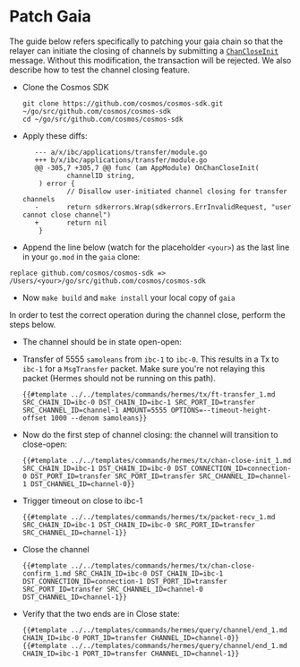 # Patch Gaia

The guide below refers specifically to patching your gaia chain so that the
relayer can initiate the closing of channels by submitting a [`ChanCloseInit`][chan-close] message.
Without this modification, the transaction will be rejected.
We also describe how to test the channel closing feature.

- Clone the Cosmos SDK

    ```shell
    git clone https://github.com/cosmos/cosmos-sdk.git ~/go/src/github.com/cosmos/cosmos-sdk
    cd ~/go/src/github.com/cosmos/cosmos-sdk
    ```

- Apply these diffs:

    ```
       --- a/x/ibc/applications/transfer/module.go
       +++ b/x/ibc/applications/transfer/module.go
       @@ -305,7 +305,7 @@ func (am AppModule) OnChanCloseInit(
               channelID string,
        ) error {
               // Disallow user-initiated channel closing for transfer channels
       -       return sdkerrors.Wrap(sdkerrors.ErrInvalidRequest, "user cannot close channel")
       +       return nil
        }
    ```

- Append the line below (watch for the placeholder `<your>`) as the last line
  in your `go.mod` in the `gaia` clone:

```replace github.com/cosmos/cosmos-sdk => /Users/<your>/go/src/github.com/cosmos/cosmos-sdk```

- Now `make build` and `make install` your local copy of `gaia`

In order to test the correct operation during the channel close, perform the steps below.

- The channel should be in state open-open:

- Transfer of 5555 `samoleans` from `ibc-1` to `ibc-0`. This results in a
  Tx to `ibc-1` for a `MsgTransfer` packet.
  Make sure you're not relaying this packet (Hermes should not be running on this path).

  ```shell
  {{#template ../../templates/commands/hermes/tx/ft-transfer_1.md SRC_CHAIN_ID=ibc-0 DST_CHAIN_ID=ibc-1 SRC_PORT_ID=transfer SRC_CHANNEL_ID=channel-1 AMOUNT=5555 OPTIONS=--timeout-height-offset 1000 --denom samoleans}}
  ```

- Now do the first step of channel closing: the channel will transition
to close-open:

    ```shell
    {{#template ../../templates/commands/hermes/tx/chan-close-init_1.md SRC_CHAIN_ID=ibc-1 DST_CHAIN_ID=ibc-0 DST_CONNECTION_ID=connection-0 DST_PORT_ID=transfer SRC_PORT_ID=transfer SRC_CHANNEL_ID=channel-1 DST_CHANNEL_ID=channel-0}}
    ```

- Trigger timeout on close to ibc-1

    ```shell
    {{#template ../../templates/commands/hermes/tx/packet-recv_1.md SRC_CHAIN_ID=ibc-1 DST_CHAIN_ID=ibc-0 SRC_PORT_ID=transfer SRC_CHANNEL_ID=channel-1}}
    ```

- Close the channel

    ```shell
    {{#template ../../templates/commands/hermes/tx/chan-close-confirm_1.md SRC_CHAIN_ID=ibc-0 DST_CHAIN_ID=ibc-1 DST_CONNECTION_ID=connection-1 DST_PORT_ID=transfer SRC_PORT_ID=transfer SRC_CHANNEL_ID=channel-0 DST_CHANNEL_ID=channel-1}}
    ```

- Verify that the two ends are in Close state:

  ```shell
  {{#template ../../templates/commands/hermes/query/channel/end_1.md CHAIN_ID=ibc-0 PORT_ID=transfer CHANNEL_ID=channel-0}}
  {{#template ../../templates/commands/hermes/query/channel/end_1.md CHAIN_ID=ibc-1 PORT_ID=transfer CHANNEL_ID=channel-1}}
  ```

[chan-close]: ../../documentation/commands/tx/channel-close.md#channel-close-init
